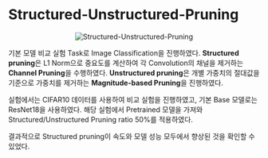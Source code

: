 # Structured-Unstructured-Pruning

<div align="center">
  <img src="https://github.com/user-attachments/assets/cac54be3-d1d5-4ff4-971a-7dc309f3d0b9" alt="Structured-Unstructured-Pruning">
</div>

기본 모델 비교 실험 Task로 Image Classification을 진행하였다. **Structured pruning**은 L1 Norm으로 중요도를 계산하여 각 Convolution의 채널을 제거하는 **Channel Pruning**을 수행하였다. **Unstructured pruning**은 개별 가중치의 절대값을 기준으로 가중치를 제거하는 **Magnitude-based Pruning**을 진행하였다. 

실험에서는 CIFAR10 데이터를 사용하여 비교 실험을 진행하였고, 기본 Base 모델로는 ResNet18을 사용하였다. 해당 실험에서 Pretrained 모델을 가져와 Structured/Unstructured Pruning ratio 50%를 적용하였다. 

결과적으로 Structured pruning이 속도와 모델 성능 모두에서 향상된 것을 확인할 수 있었다.
